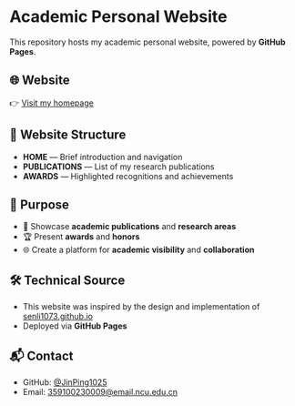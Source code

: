 # Academic Personal Website

This repository hosts my academic personal website, powered by **GitHub Pages**.

## 🌐 Website
👉 [Visit my homepage](https://jinping1025.github.io)

## 📌 Website Structure
- **HOME** — Brief introduction and navigation
- **PUBLICATIONS** — List of my research publications
- **AWARDS** — Highlighted recognitions and achievements

## 🎯 Purpose
- 📝 Showcase **academic publications** and **research areas**  
- 🏆 Present **awards** and **honors**  
- 🌐 Create a platform for **academic visibility** and **collaboration**  

## 🛠️ Technical Source
- This website was inspired by the design and implementation of [senli1073.github.io](https://senli1073.github.io)  
- Deployed via **GitHub Pages**  

## 📬 Contact
- GitHub: [@JinPing1025](https://github.com/JinPing1025)  
- Email: 359100230009@email.ncu.edu.cn  
